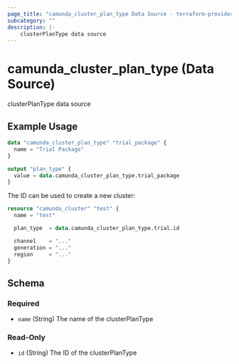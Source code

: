 ```yaml
---
page_title: "camunda_cluster_plan_type Data Source - terraform-provider-camunda"
subcategory: ""
description: |-
    clusterPlanType data source
---
```


# camunda_cluster_plan_type (Data Source)

clusterPlanType data source

## Example Usage

```terraform
data "camunda_cluster_plan_type" "trial_package" {
  name = "Trial Package"
}

output "plan_type" {
  value = data.camunda_cluster_plan_type.trial_package
}
```

The ID can be used to create a new cluster:

```tf
resource "camunda_cluster" "test" {
  name = "test"

  plan_type  = data.camunda_cluster_plan_type.trial.id

  channel    = "..."
  generation = "..."
  region     = "..."
}
```

<!-- schema generated by tfplugindocs -->
## Schema

### Required

- `name` (String) The name of the clusterPlanType

### Read-Only

- `id` (String) The ID of the clusterPlanType
